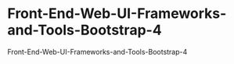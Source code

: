 # Front-End-Web-UI-Frameworks-and-Tools-Bootstrap-4
Front-End-Web-UI-Frameworks-and-Tools-Bootstrap-4
